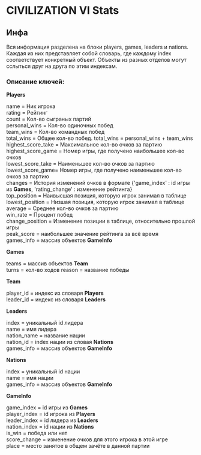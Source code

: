 # CIVILIZATION VI Stats

## Инфа
Вся информация разделена на блоки players, games, leaders и nations. Каждая из них представляет собой словарь, где каждому index соответствует конкретный объект. Объекты из разных отделов могут сслыться друг на друга по этим индексам.

### Описание ключей:
**Players**

name = Ник игрока <br>
rating = Рейтинг <br>
count = Кол-во сыграных партий <br>
personal_wins = Кол-во одиночных побед <br>
team_wins = Кол-во командных побед <br>
total_wins = Общее кол-во побед. total_wins = personal_wins + team_wins <br>
highest_score_take = Максимальное кол-во очков за партию <br>
highest_score_game = Номер игры, где получено наибольшее кол-во очков <br>
lowest_score_take = Наименьшее кол-во очков за партию <br>
lowest_score_game= Номер игры, где получено наименьшее кол-во очков за партию <br>
changes = История изменений очков в формате {'game_index' : id игры из **Games**, 'rating_change' : изменение рейтинга} <br>
top_position = Наивысшая позиция, которую игрок занимал в таблице <br>
lowest_position = Низшая позиция, которую игрок занимал в таблице <br>
average = Среднее кол-во очков за партию <br>
win_rate = Процент побед <br>
change_position = Изменение позиции в таблице, относительно прошлой игры <br>
peak_score = наибольшее значение рейтинга за всё время <br>
games_info = массив объектов **GameInfo** <br>

**Games**

teams = массив объектов **Team** <br>
turns = кол-во ходов
reason = название победы

**Team**

player_id = индекс из словаря **Players** <br>
leader_id = индекс из словаря **Leaders** <br>

**Leaders**

index = уникальный id лидера <br>
name = имя лидера <br>
nation_name = название нации <br>
nation_id = index нации из словая **Nations** <br>
games_info = массив объектов **GameInfo** <br>

**Nations**

index = уникальный id нации <br>
name = имя нации <br>
games_info = массив объектов **GameInfo** <br>

**GameInfo**

game_index = id игры из **Games** <br>
player_index = id игрока из **Players** <br>
leader_index = id лидера из **Leaders** <br>
nation_index = id нации из **Nations** <br>
is_win = победа или нет <br>
score_change = изменение очков для этого игрока в этой игре <br>
place = место занятое в общем зачёте в данной партии <br>
